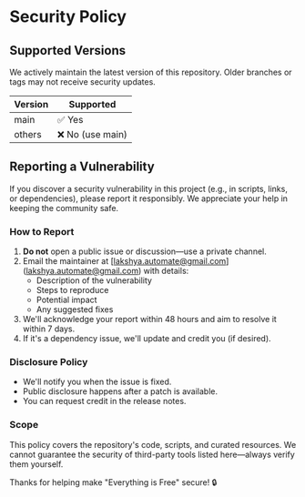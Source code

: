 # Security Policy

## Supported Versions

We actively maintain the latest version of this repository. Older branches or tags may not receive security updates.

| Version | Supported          |
|---------|--------------------|
| main    | ✅ Yes             |
| others  | ❌ No (use main)   |

## Reporting a Vulnerability

If you discover a security vulnerability in this project (e.g., in scripts, links, or dependencies), please report it responsibly. We appreciate your help in keeping the community safe.

### How to Report
1. **Do not** open a public issue or discussion—use a private channel.
2. Email the maintainer at [lakshya.automate@gmail.com] (lakshya.automate@gmail.com) with details:
   - Description of the vulnerability
   - Steps to reproduce
   - Potential impact
   - Any suggested fixes
3. We'll acknowledge your report within 48 hours and aim to resolve it within 7 days.
4. If it's a dependency issue, we'll update and credit you (if desired).

### Disclosure Policy
- We'll notify you when the issue is fixed.
- Public disclosure happens after a patch is available.
- You can request credit in the release notes.

### Scope
This policy covers the repository's code, scripts, and curated resources. We cannot guarantee the security of third-party tools listed here—always verify them yourself.

Thanks for helping make "Everything is Free" secure! 🔒
